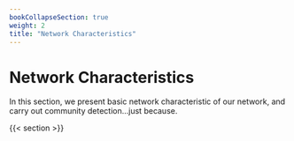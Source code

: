 ```yaml
---
bookCollapseSection: true
weight: 2
title: "Network Characteristics"
---
```


# Network Characteristics

In this section, we present basic network characteristic of our network, and carry out community detection...just because.

{{< section >}} 
